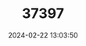 ---
title: "37397"
category: "Nectandra japurensis"
draft: false
date: 2024-02-22 13:03:50
languages:
  Spanish; Castilian: ["Moena Blanca"]
---